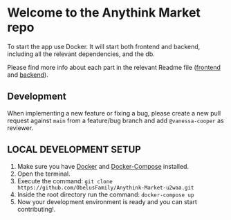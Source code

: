 # Welcome to the Anythink Market repo

To start the app use Docker. It will start both frontend and backend, including all the relevant dependencies, and the db.

Please find more info about each part in the relevant Readme file ([frontend](frontend/readme.md) and [backend](backend/README.md)).

## Development

When implementing a new feature or fixing a bug, please create a new pull request against `main` from a feature/bug branch and add `@vanessa-cooper` as reviewer.

## LOCAL DEVELOPMENT SETUP
1. Make sure you have [Docker](https://docs.docker.com/get-docker/) and [Docker-Compose](https://docs.docker.com/get-docker/) installed.
2. Open the terminal.
3. Execute the command: `git clone https://github.com/ObelusFamily/Anythink-Market-u2waa.git`
4. Inside the root directory run the command:  `docker-compose up`
5. Now your development environment is ready and you can start contributing!.
